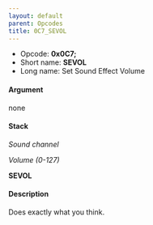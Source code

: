 ```yaml
---
layout: default
parent: Opcodes
title: 0C7_SEVOL
---
```


-   Opcode: **0x0C7;**
-   Short name: **SEVOL**
-   Long name: Set Sound Effect Volume

#### Argument

none

#### Stack

  
*Sound channel*

*Volume (0-127)*

**SEVOL**

#### Description

Does exactly what you think.
